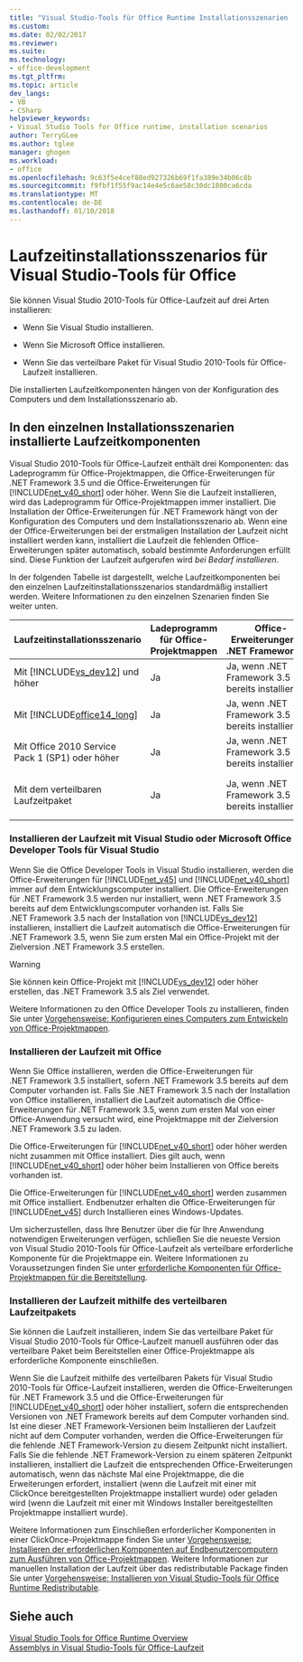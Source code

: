```yaml
---
title: "Visual Studio-Tools für Office Runtime Installationsszenarien | Microsoft Docs"
ms.custom: 
ms.date: 02/02/2017
ms.reviewer: 
ms.suite: 
ms.technology:
- office-development
ms.tgt_pltfrm: 
ms.topic: article
dev_langs:
- VB
- CSharp
helpviewer_keywords:
- Visual Studio Tools for Office runtime, installation scenarios
author: TerryGLee
ms.author: tglee
manager: ghogen
ms.workload:
- office
ms.openlocfilehash: 9c63f5e4cef88ed927326b69f1fa389e34b06c8b
ms.sourcegitcommit: f9fbf1f55f9ac14e4e5c6ae58c30dc1800ca6cda
ms.translationtype: MT
ms.contentlocale: de-DE
ms.lasthandoff: 01/10/2018
---
```

# <a name="visual-studio-tools-for-office-runtime-installation-scenarios"></a>Laufzeitinstallationsszenarios für Visual Studio-Tools für Office
  Sie können Visual Studio 2010-Tools für Office-Laufzeit auf drei Arten installieren:  
  
-   Wenn Sie Visual Studio installieren.  
  
-   Wenn Sie Microsoft Office installieren.  
  
-   Wenn Sie das verteilbare Paket für Visual Studio 2010-Tools für Office-Laufzeit installieren.  
  
 Die installierten Laufzeitkomponenten hängen von der Konfiguration des Computers und dem Installationsszenario ab.  
  
## <a name="runtime-components-that-are-installed-in-each-installation-scenario"></a>In den einzelnen Installationsszenarien installierte Laufzeitkomponenten  
 Visual Studio 2010-Tools für Office-Laufzeit enthält drei Komponenten: das Ladeprogramm für Office-Projektmappen, die Office-Erweiterungen für .NET Framework 3.5 und die Office-Erweiterungen für [!INCLUDE[net_v40_short](../sharepoint/includes/net-v40-short-md.md)] oder höher. Wenn Sie die Laufzeit installieren, wird das Ladeprogramm für Office-Projektmappen immer installiert. Die Installation der Office-Erweiterungen für .NET Framework hängt von der Konfiguration des Computers und dem Installationsszenario ab. Wenn eine der Office-Erweiterungen bei der erstmaligen Installation der Laufzeit nicht installiert werden kann, installiert die Laufzeit die fehlenden Office-Erweiterungen später automatisch, sobald bestimmte Anforderungen erfüllt sind. Diese Funktion der Laufzeit aufgerufen wird *bei Bedarf installieren*.  
  
 In der folgenden Tabelle ist dargestellt, welche Laufzeitkomponenten bei den einzelnen Laufzeitinstallationsszenarios standardmäßig installiert werden. Weitere Informationen zu den einzelnen Szenarien finden Sie weiter unten.  
  
|Laufzeitinstallationsszenario|Ladeprogramm für Office-Projektmappen|Office-Erweiterungen für .NET Framework 3.5|Office-Erweiterungen für [!INCLUDE[net_v40_short](../sharepoint/includes/net-v40-short-md.md)]|Office-Erweiterungen für [!INCLUDE[net_v45](../vsto/includes/net-v45-md.md)]|  
|-----------------------------------|----------------------------|--------------------------------------------------|---------------------------------------------------------------------------------------|---------------------------------------------------------------------------|  
|Mit [!INCLUDE[vs_dev12](../vsto/includes/vs-dev12-md.md)] und höher|Ja|Ja, wenn .NET Framework 3.5 bereits installiert ist.|Ja|Ja|  
|Mit [!INCLUDE[office14_long](../vsto/includes/office14-long-md.md)]|Ja|Ja, wenn .NET Framework 3.5 bereits installiert ist.|Nein|Nein|  
|Mit Office 2010 Service Pack 1 (SP1) oder höher|Ja|Ja, wenn .NET Framework 3.5 bereits installiert ist.|Ja, wenn [!INCLUDE[net_v40_short](../sharepoint/includes/net-v40-short-md.md)] bereits installiert ist.|Nein|  
|Mit dem verteilbaren Laufzeitpaket|Ja|Ja, wenn .NET Framework 3.5 bereits installiert ist.|Ja, wenn [!INCLUDE[net_v40_short](../sharepoint/includes/net-v40-short-md.md)] bereits installiert ist.|Ja, wenn [!INCLUDE[net_v45](../vsto/includes/net-v45-md.md)] bereits installiert ist.|  
  
### <a name="installing-the-runtime-with-visual-studio-or-the-microsoft-office-developer-tools-for-visual-studio"></a>Installieren der Laufzeit mit Visual Studio oder Microsoft Office Developer Tools für Visual Studio  
 Wenn Sie die Office Developer Tools in Visual Studio installieren, werden die Office-Erweiterungen für [!INCLUDE[net_v45](../vsto/includes/net-v45-md.md)] und [!INCLUDE[net_v40_short](../sharepoint/includes/net-v40-short-md.md)] immer auf dem Entwicklungscomputer installiert. Die Office-Erweiterungen für .NET Framework 3.5 werden nur installiert, wenn .NET Framework 3.5 bereits auf dem Entwicklungscomputer vorhanden ist. Falls Sie .NET Framework 3.5 nach der Installation von [!INCLUDE[vs_dev12](../vsto/includes/vs-dev12-md.md)] installieren, installiert die Laufzeit automatisch die Office-Erweiterungen für .NET Framework 3.5, wenn Sie zum ersten Mal ein Office-Projekt mit der Zielversion .NET Framework 3.5 erstellen.  
  
> [!WARNING]  
>  Sie können kein Office-Projekt mit [!INCLUDE[vs_dev12](../vsto/includes/vs-dev12-md.md)] oder höher erstellen, das .NET Framework 3.5 als Ziel verwendet.  
  
 Weitere Informationen zu den Office Developer Tools zu installieren, finden Sie unter [Vorgehensweise: Konfigurieren eines Computers zum Entwickeln von Office-Projektmappen](../vsto/how-to-configure-a-computer-to-develop-office-solutions.md).  
  
### <a name="installing-the-runtime-with-office"></a>Installieren der Laufzeit mit Office  
 Wenn Sie Office installieren, werden die Office-Erweiterungen für .NET Framework 3.5 installiert, sofern .NET Framework 3.5 bereits auf dem Computer vorhanden ist. Falls Sie .NET Framework 3.5 nach der Installation von Office installieren, installiert die Laufzeit automatisch die Office-Erweiterungen für .NET Framework 3.5, wenn zum ersten Mal von einer Office-Anwendung versucht wird, eine Projektmappe mit der Zielversion .NET Framework 3.5 zu laden.  
  
 Die Office-Erweiterungen für [!INCLUDE[net_v40_short](../sharepoint/includes/net-v40-short-md.md)] oder höher werden nicht zusammen mit Office installiert. Dies gilt auch, wenn [!INCLUDE[net_v40_short](../sharepoint/includes/net-v40-short-md.md)] oder höher beim Installieren von Office bereits vorhanden ist.  
  
 Die Office-Erweiterungen für [!INCLUDE[net_v40_short](../sharepoint/includes/net-v40-short-md.md)] werden zusammen mit Office installiert. Endbenutzer erhalten die Office-Erweiterungen für [!INCLUDE[net_v45](../vsto/includes/net-v45-md.md)] durch Installieren eines Windows-Updates.  
  
 Um sicherzustellen, dass Ihre Benutzer über die für Ihre Anwendung notwendigen Erweiterungen verfügen, schließen Sie die neueste Version von Visual Studio 2010-Tools für Office-Laufzeit als verteilbare erforderliche Komponente für die Projektmappe ein. Weitere Informationen zu Voraussetzungen finden Sie unter [erforderliche Komponenten für Office-Projektmappen für die Bereitstellung](http://msdn.microsoft.com/en-us/9f672809-43a3-40a1-9057-397ce3b5126e).  
  
### <a name="installing-the-runtime-by-using-the-runtime-redistributable"></a>Installieren der Laufzeit mithilfe des verteilbaren Laufzeitpakets  
 Sie können die Laufzeit installieren, indem Sie das verteilbare Paket für Visual Studio 2010-Tools für Office-Laufzeit manuell ausführen oder das verteilbare Paket beim Bereitstellen einer Office-Projektmappe als erforderliche Komponente einschließen.  
  
 Wenn Sie die Laufzeit mithilfe des verteilbaren Pakets für Visual Studio 2010-Tools für Office-Laufzeit installieren, werden die Office-Erweiterungen für .NET Framework 3.5 und die Office-Erweiterungen für [!INCLUDE[net_v40_short](../sharepoint/includes/net-v40-short-md.md)] oder höher installiert, sofern die entsprechenden Versionen von .NET Framework bereits auf dem Computer vorhanden sind. Ist eine dieser .NET Framework-Versionen beim Installieren der Laufzeit nicht auf dem Computer vorhanden, werden die Office-Erweiterungen für die fehlende .NET Framework-Version zu diesem Zeitpunkt nicht installiert. Falls Sie die fehlende .NET Framework-Version zu einem späteren Zeitpunkt installieren, installiert die Laufzeit die entsprechenden Office-Erweiterungen automatisch, wenn das nächste Mal eine Projektmappe, die die Erweiterungen erfordert, installiert (wenn die Laufzeit mit einer mit ClickOnce bereitgestellten Projektmappe installiert wurde) oder geladen wird (wenn die Laufzeit mit einer mit Windows Installer bereitgestellten Projektmappe installiert wurde).  
  
 Weitere Informationen zum Einschließen erforderlicher Komponenten in einer ClickOnce-Projektmappe finden Sie unter [Vorgehensweise: Installieren der erforderlichen Komponenten auf Endbenutzercomputern zum Ausführen von Office-Projektmappen](http://msdn.microsoft.com/en-us/74dd2c52-838f-4abf-b2b4-4d7b0c2a0a98). Weitere Informationen zur manuellen Installation der Laufzeit über das redistributable Package finden Sie unter [Vorgehensweise: Installieren von Visual Studio-Tools für Office Runtime Redistributable](../vsto/how-to-install-the-visual-studio-tools-for-office-runtime-redistributable.md).  
  
## <a name="see-also"></a>Siehe auch  
 [Visual Studio Tools for Office Runtime Overview](../vsto/visual-studio-tools-for-office-runtime-overview.md)   
 [Assemblys in Visual Studio-Tools für Office-Laufzeit](../vsto/assemblies-in-the-visual-studio-tools-for-office-runtime.md)  
  
  